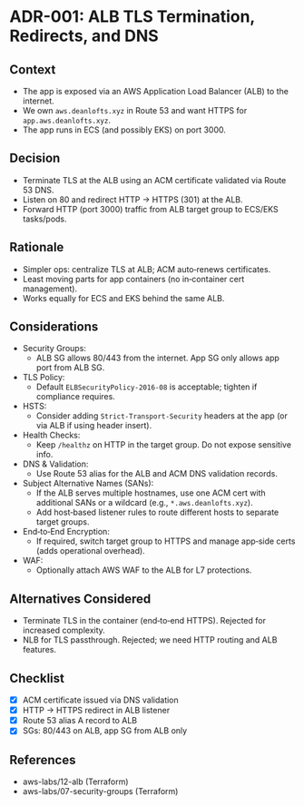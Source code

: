 # ADR-001: ALB TLS Termination, Redirects, and DNS

## Context

- The app is exposed via an AWS Application Load Balancer (ALB) to the internet.
- We own `aws.deanlofts.xyz` in Route 53 and want HTTPS for `app.aws.deanlofts.xyz`.
- The app runs in ECS (and possibly EKS) on port 3000.

## Decision

- Terminate TLS at the ALB using an ACM certificate validated via Route 53 DNS.
- Listen on 80 and redirect HTTP → HTTPS (301) at the ALB.
- Forward HTTP (port 3000) traffic from ALB target group to ECS/EKS tasks/pods.

## Rationale

- Simpler ops: centralize TLS at ALB; ACM auto‑renews certificates.
- Least moving parts for app containers (no in‑container cert management).
- Works equally for ECS and EKS behind the same ALB.

## Considerations

- Security Groups:
  - ALB SG allows 80/443 from the internet. App SG only allows app port from ALB SG.
- TLS Policy:
  - Default `ELBSecurityPolicy-2016-08` is acceptable; tighten if compliance requires.
- HSTS:
  - Consider adding `Strict-Transport-Security` headers at the app (or via ALB if using header insert).
- Health Checks:
  - Keep `/healthz` on HTTP in the target group. Do not expose sensitive info.
- DNS & Validation:
  - Use Route 53 alias for the ALB and ACM DNS validation records.
- Subject Alternative Names (SANs):
  - If the ALB serves multiple hostnames, use one ACM cert with additional SANs or a wildcard (e.g., `*.aws.deanlofts.xyz`).
  - Add host‑based listener rules to route different hosts to separate target groups.
- End‑to‑End Encryption:
  - If required, switch target group to HTTPS and manage app‑side certs (adds operational overhead).
- WAF:
  - Optionally attach AWS WAF to the ALB for L7 protections.

## Alternatives Considered

- Terminate TLS in the container (end‑to‑end HTTPS). Rejected for increased complexity.
- NLB for TLS passthrough. Rejected; we need HTTP routing and ALB features.

## Checklist

- [x] ACM certificate issued via DNS validation
- [x] HTTP → HTTPS redirect in ALB listener
- [x] Route 53 alias A record to ALB
- [x] SGs: 80/443 on ALB, app SG from ALB only

## References

- aws-labs/12-alb (Terraform)
- aws-labs/07-security-groups (Terraform)
